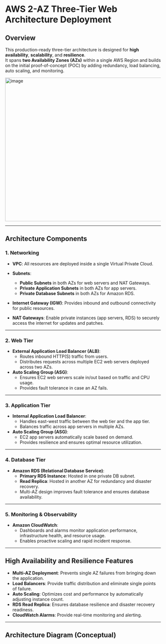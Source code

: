 # AWS 2-AZ Three-Tier Web Architecture Deployment

## Overview
This production-ready three-tier architecture is designed for **high availability**, **scalability**, and **resilience**.  
It spans **two Availability Zones (AZs)** within a single AWS Region and builds on the initial proof-of-concept (POC) by adding redundancy, load balancing, auto scaling, and monitoring.

<img width="843" height="465" alt="image" src="https://github.com/user-attachments/assets/cb11dd53-28ce-463b-93e3-6d8a900a60c4" />

---

## Architecture Components

### 1. Networking
- **VPC**: All resources are deployed inside a single Virtual Private Cloud.
- **Subnets**: 
  - **Public Subnets** in both AZs for web servers and NAT Gateways.
  - **Private Application Subnets** in both AZs for app servers.
  - **Private Database Subnets** in both AZs for Amazon RDS.

- **Internet Gateway (IGW)**: Provides inbound and outbound connectivity for public resources.
- **NAT Gateways**: Enable private instances (app servers, RDS) to securely access the internet for updates and patches.

---

### 2. Web Tier
- **External Application Load Balancer (ALB)**:
  - Routes inbound HTTP(S) traffic from users.
  - Distributes requests across multiple EC2 web servers deployed across two AZs.
- **Auto Scaling Group (ASG)**:
  - Ensures EC2 web servers scale in/out based on traffic and CPU usage.
  - Provides fault tolerance in case an AZ fails.

---

### 3. Application Tier
- **Internal Application Load Balancer**:
  - Handles east-west traffic between the web tier and the app tier.
  - Balances traffic across app servers in multiple AZs.
- **Auto Scaling Group (ASG)**:
  - EC2 app servers automatically scale based on demand.
  - Provides resilience and ensures optimal resource utilization.

---

### 4. Database Tier
- **Amazon RDS (Relational Database Service)**:
  - **Primary RDS Instance**: Hosted in one private DB subnet.
  - **Read Replica**: Hosted in another AZ for redundancy and disaster recovery.
  - Multi-AZ design improves fault tolerance and ensures database availability.

---

### 5. Monitoring & Observability
- **Amazon CloudWatch**:
  - Dashboards and alarms monitor application performance, infrastructure health, and resource usage.
  - Enables proactive scaling and rapid incident response.

---

## High Availability and Resilience Features
- **Multi-AZ Deployment**: Prevents single AZ failures from bringing down the application.
- **Load Balancers**: Provide traffic distribution and eliminate single points of failure.
- **Auto Scaling**: Optimizes cost and performance by automatically adjusting instance count.
- **RDS Read Replica**: Ensures database resilience and disaster recovery readiness.
- **CloudWatch Alarms**: Provide real-time monitoring and alerting.

---

## Architecture Diagram (Conceptual)

